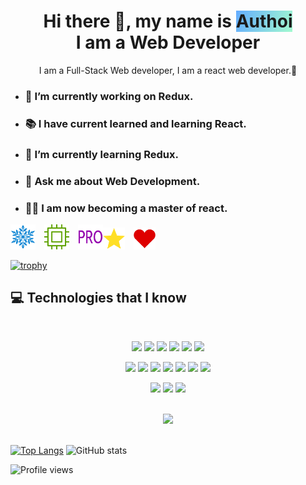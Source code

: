 <div align="center">
  <h1>Hi there 👋, my name is <span background="linear-gradient(-70deg, #a2facf 0%, #64acff 100%)" style="background:linear-gradient(-70deg, #a2facf 0%, #64acff 100%);">Authoi</span> <br/> I am a Web Developer</h1>
</div>
                                              <p style="text-align:center;" align="center">I am a Full-Stack Web developer, I am a react web developer.🥇</p>
                                                                                                                      

    
- ### 🔭 I’m currently working on Redux.
- ### 📚 I have current learned and learning React.
- ###  🌱 I’m currently learning Redux.
- ### 💬 Ask me about Web Development.
- ### 👨‍🏫 I am now becoming a master of react.



<a href='https://archiveprogram.github.com/'><img src='https://raw.githubusercontent.com/acervenky/animated-github-badges/master/assets/acbadge.gif' width='40' height='40'></a> <a href='https://docs.github.com/en/developers'><img src='https://raw.githubusercontent.com/acervenky/animated-github-badges/master/assets/devbadge.gif' width='40' height='40'></a> <a href='https://github.com/pricing'><img src='https://raw.githubusercontent.com/acervenky/animated-github-badges/master/assets/pro.gif' width='40' height='40'></a><a href='https://stars.github.com/'><img src='https://raw.githubusercontent.com/acervenky/animated-github-badges/master/assets/starbadge.gif' width='35' height='35'></a> <a href='https://docs.github.com/en/github/supporting-the-open-source-community-with-github-sponsors'><img src='https://raw.githubusercontent.com/acervenky/animated-github-badges/master/assets/sponsorbadge.gif' width='35' height='35'></a> 

  [![trophy](https://github-profile-trophy.vercel.app/?username=Authoi234)](https://github.com/ryo-ma/github-profile-trophy) 

## :computer: Technologies that I know

<br>
<p align="center" height="80px" width="100%">
<img width="80px" src="https://github.com/mir-hussain/mir-hussain/blob/main/images/icons/HTML.png"/>
<img width="80px" src="https://github.com/mir-hussain/mir-hussain/blob/main/images/icons/css.png"/>
<img width="80px" src="https://github.com/mir-hussain/mir-hussain/blob/main/images/icons/JavaScript.png"/>
<img width="80px" src="https://www.datocms-assets.com/48401/1628645197-learn-typescript.png"/>
<img width="80px" src="https://github.com/mir-hussain/mir-hussain/blob/main/images/icons/react.png"/>
  <img width="80px" src="https://cdn-images-1.medium.com/v2/resize:fit:1600/1*Vo5RDpNkOsfDn8sx06mthA.png"/>
</p>
<p align="center" height="80px" width="100%">
  <img width="80px" src="https://encrypted-tbn0.gstatic.com/images?q=tbn:ANd9GcTG1wXbNHu71FIVcwPD6BwGrIwG9KGYqFOTug&s"/>
<img width="80px" src="https://github.com/mir-hussain/mir-hussain/blob/main/images/icons/tailwind.png"/>
<img width="80px" src="https://github.com/mir-hussain/mir-hussain/blob/main/images/icons/Bootsrap.png"/>
<img width="80px" src="https://github.com/mir-hussain/mir-hussain/blob/main/images/icons/firebase.png"/>
<img width="80px" src="https://www.drupal.org/files/project-images/nextjs-icon-dark-background.png"/>
<img width="80px" src="https://miro.medium.com/v2/resize:fit:493/1*HHGc3cQgpSVes0maUAnYog.png"/>
<img width="80px" src="https://reactrouter.com/_brand/react-router-stacked-color.png"/>
</p>
<p align="center" height="80px" width="100%">
<img width="80px" src="https://github.com/mir-hussain/mir-hussain/blob/main/images/icons/node.png"/>
<img width="80px" src="https://github.com/mir-hussain/mir-hussain/blob/main/images/icons/express.png"/>
<img width="80px" src="https://github.com/mir-hussain/mir-hussain/blob/main/images/icons/mongo.png"/>
</p> <br/>


<div align="center">
<img width="60%" src="https://github-readme-streak-stats.herokuapp.com?user=Authoi234&theme=react&hide_border=true&background=0D1117&stroke=0D1117&fire=FF1CF7&sideLabels=00F0FF&currStreakNum=FF1CF7&ring=FF1CF7&currStreakLabel=FF1CF7&sideNums=00F0FF" />
</div>

<br/>

[![Top Langs](https://github-readme-stats.vercel.app/api/top-langs/?username=Authoi234)](https://github.com/anuraghazra/github-readme-stats) ![GitHub stats](https://github-readme-stats.vercel.app/api?username=Authoi234&show_icons=true&count_private=true)  

![Profile views](https://komarev.com/ghpvc/?username=Authoi234&color=green)  
